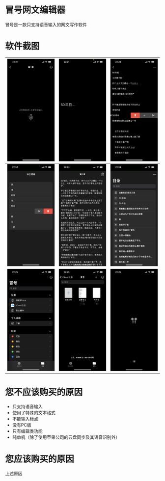 # 冒号网文编辑器

冒号是一款只支持语音输入的网文写作软件

# 软件截图

![1](IMG_2471.PNG) | ![2](IMG_2472.PNG) | ![3](IMG_2473.PNG)
--- | --- | ---
![4](IMG_2480.PNG) | ![5](IMG_2474.PNG) | ![6](IMG_2475.PNG)
![7](IMG_2479.PNG) | ![8](IMG_2478.PNG) | ![9](IMG_2477.PNG)

# 您不应该购买的原因

* 只支持语音输入
* 使用了特殊的文本格式
* 不能输入标点
* 没有PC版
* 只有编辑类功能
* 纯单机（除了使用苹果公司的云盘同步及其语音识别外）

# 您应该购买的原因

上述原因
